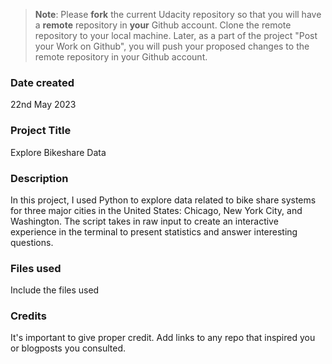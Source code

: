 >**Note**: Please **fork** the current Udacity repository so that you will have a **remote** repository in **your** Github account. Clone the remote repository to your local machine. Later, as a part of the project "Post your Work on Github", you will push your proposed changes to the remote repository in your Github account.

### Date created
22nd May 2023

### Project Title
Explore Bikeshare Data

### Description
In this project, I used Python to explore data related to bike share systems for three major cities in the United States: Chicago, New York City, and Washington. The script takes in raw input to create an interactive experience in the terminal to present statistics and answer interesting questions.

### Files used
Include the files used

### Credits
It's important to give proper credit. Add links to any repo that inspired you or blogposts you consulted.

